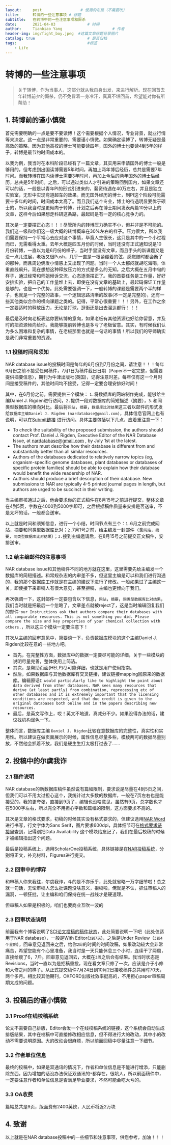 ```yaml
---
layout:     post                 # 使用的布局（不需要改）
title:      转博的一些注意事项 # 标题 
subtitle:   在转博中的一些注意事项和厮杀
date:       2021-04-03              # 时间
author:     Tianbiao Yang                      # 作者
header-img: img/fight_boy.jpeg  #这篇文章标题背景图片
catalog: true                       # 是否归档
tags:                               #标签
    - Life
---
```

# 转博的一些注意事项

> 关于转博，作为当事人，这部分就从我自身出发，来进行解析。现在回首去年转博前夕的厮杀，仍不免冒着一身冷汗，真真不堪回首，希望能对你有所帮助！

## 1. 转博前的谨小慎微
首先需要明确的一点是要不要读博！这个需要根据个人情况，专业背景，就业行情等来决定。这一点是非常重要的，需要谨小慎微。如果确定读博了，转博无疑是最高效的策略，因为其他高校的博士可能要读四年，国外的博士也要读4到5年的样子，转博是最节约时间成本的。

以我为例，我当时在本科阶段已经有了一篇文章，其实用来申请国外的博士一般是够用的，但考虑到出国读博需要5年时间，再加上两年博后经历，总共是需要7年时间。而我转博在国内读博士需要3年时间，再加上今后的两年国外的博士后经历，总共是5年时间。之后，可以通过类似人才引进的策略回到国内，如果文章还可以的话，一般是以青年PI的形式引进来的，薪资待遇在40万左右，并且是独立实验室，无形中实现弯道超车的效果。而无国外经历的博士，到PI这个阶段可能需要十多年的时间，时间成本太高了。而且我们这个专业，博士的待遇明显要优于硕士的，所以我当时是更倾向于转博，计划之后再在博士期间发表两篇10分以上的文章，这样今后如果想走科研这条路，最起码是有一定的核心竞争力的。

其次是一定要摆正心态！！！尽管所内的转博压力确实不小，但并非是不可能的。我们这一级和你们这一级大概的转博概率在30%左右的样子。压力很大，所以我们需要保持一个平常心去应对这个事情，毕竟人生很长，这只是其中的一个小过程而已，无需看得太重。去年大概是四五月份的时候，当时还没有正式通知说是10月份转博，一直以为是6月份的样子，当时手里没有文章，而且手头的新课题又是没一点儿进展，老板又很Push，几乎一直是一根紧绷着的弦，感觉随时都会断了的那种，而且周边俩发小情感上又出现了问题。当时一个人太郁闷就胡吃海喝，体重直线飙升。现在想想这种释放压力的方式是多么的无知。之后大概在五月中旬的样子，通过经常和师姐倾诉交流，心态逐渐摆正了。我的首要任务是工作量，好好安排实验，把自己的工作量堆上去，即使在没有文章的基础上，最起码保证工作量是够的，也是一个优势。此处需要强调一下，一般转博的课题是需要两个半的样子，也就是一个完整的故事，一个逻辑思路清晰的故事(不一定是完整的)，还有一些其他类似合作的横向课题之类的。记得，平常心很重要！！！另外，在工作之余一定要适时的释放压力，无论是打球，逛街还是出去溜达都行！！！

最后是及时向老板表达你要转博的意向，如果老板有其他资源也好给你留意，并及时的把资源倾向给你。我能够提前转博也是多亏了老板留意。其实，有时候我们认为多么困难和复杂的事情，在老板那里也就是一句话的事情！所以我们的导师确实是我们非常重要的资源。


### 1.1 投稿时间和须知
NAR database issue的投稿时间是每年的6月份到7月份之间，请注意！！！每年6月份之前不接受任何稿件，7月1日为稿件截日日期（Paper不一定完整，但需要提供摘要信息），期刊为牛津出版社(英国)，记得注意时差。每年仅有这一个月时间是接受稿件的，其他时间均不接受，记得一定要合理安排好时间！

其中，在6月份之前，需要提供三个模块： `1.`将数据库的网站制作完成，能够给主编Daniel J. Rigden进行访问，`2.`提供一段对数据库的简短描述（摘要），`3.`和同类型数据库的横向对比。最后将`网站`，`摘要`，`数据库比对结果`这三者以邮件的形式发给`数据库主编Daniel J. Rigden (nardatabase@gmail.com)`，具体信息官网上也有说明，可以在[Submit链接](https://academic.oup.com/nar/pages/Ms_Prep_Database) 进行访问。具体主要包括以下几点，应着重注意一下：
	
* To check the suitability of the proposed submission, the authors should contact Prof. Daniel J. Rigden, Executive Editor of the NAR Database Issue, at nardatabase@gmail.com , by July 1st at the latest.
* The authors must describe how their database is different from and substantially better than all similar resources.
* Authors of the databases dedicated to relatively narrow topics (eg, organism-specific genome databases, plant databases or databases of specific protein families) should be able to explain how their database would benefit the wide readership of NAR. 
* Authors should produce a brief description of their database. New submissions to NAR are typically 4-5 printed journal pages in length, but authors are urged to be succinct in their writing.

当主编审核通过之后，他会要求你的正式稿件在8月15号之前进行提交，整体文章在4到5页，字数在4000到5000字即可，之后根据稿件质量来安排是否送审，不是太坏的话，一般都会送审。

以上就是时间和须知信息，进行一个小结，时间节点有三个：`1.`6月之前完成网站，摘要和同类型数据库比对；`2.`7月1号之前，给主编发一封邮件（含`网站`，`摘要`，`同类型数据库比对结果`）；`3.`接到主编邀请后，在8月15号之前提交正文稿件，安排送审。

### 1.2 给主编邮件的注意事项
NAR database issue和其他稿件不同的地方就在这里，这里需要先给主编发一个数据库的简短描述。和常规杂志的内审差不多，但这里主编是可以和我们进行沟通的，我的那个数据库工作就是在主编的建议下进行了修改。一般如果过了主编这一关，即使接下来审稿人有很大意见，甚至拒稿，主编也更倾向于我们。

再次强调一下，这封邮件一定要包含以下信息，`网站`，`摘要`，`同类型数据库比对结果`，我们当时就是把最后一个忽略了，文章差点就被reject了，这是当时编辑回复我们的邮件-`our Instructions ask that authors compare their databases with all comparable resources. This is not something you did. Please compare the size and key properties of your chemical collection with others.`，所以这三个模块一定要注意下！

其次从主编的回审意见中，简要谈一下，负责数据库模块的这个主编Daniel J. Rigden比较在意的一些地方吧。

* 首先，在完整性方面，数据库中的数据一定要尽可能的详细，关于一些模块的说明尽量完善，整体使用上简洁。
* 其次，是帮助页面(HELP)尽可能详细，也就是用户使用指南。
* 然后，如果数据库与其他数据库有交叉链接，建议链接mapping回原来的数据库。编辑原话`I would particularly like to highlight the point about data derived from other databases. NAR sees many resources that derive (at least partly) from combination, reprocessing etc of other databases and it is extremely important that the licensing conditions are respected, and that due credit is given to the original databases both online and in the papers describing new resources.`
* 最后，是英文写作上，哎！英文不地道，真减分不少。如果没得办法的话，建议找机构润色一下。

整体而言，数据库主编 `Daniel J. Rigden`比较在意数据库的完整性，真实性和实用性。所以建议在做页面展示的时候，属性信息尽量多些，模棱两可的数据尽量别放，不然他会抓着不放，我们是硬生生打太极打过去了......

## 2. 投稿中的尔虞我诈
### 2.1 稿件说明
NAR database的新数据库稿件虽然说有篇幅限制，要求说是尽量在4到5页之间，但我们可以不用太过担心这个，我统计过大多数的数据库，一般在7页左右也是能接受的，我的更夸张，直接到9页了，编辑也没啥意见，虽然有9页，总字数也才在5000字左右，所以完全不用担心字数和篇幅的限制，这方面要求不高的。

其次是文章的格式要求，初稿的时候其实没有格式要求的，但建议选用[NAR Word](https://static.primary.prod.gcms.the-infra.com/static/site/nar/document/NAR-word-template.doc?node=26e3c0d5c8107f294d16&version=214529:4bbfe1f4e438252b2e06)进行书写，行文字体为Sans Serif，图片要求600dpi，具体细节可在[格式要求链接](https://academic.oup.com/nar/pages/Ms_Prep_Submission)里查到，记得别把Data Availability
这个模块给忘记了，我们在最后校稿的时候才被编辑指出这个问题。

最后是投稿系统上，选用ScholarOne投稿系统，具体链接是在[NAR投稿系统](https://mc.manuscriptcentral.com/nar)，分别将正文，补充材料，Figures进行提交。


### 2.2 回审中的博弈
和审稿人你来我往，尔虞我诈，斗的是不亦乐乎，此处就省略一万字细节啦！总之就一句话，无论审稿人怎么批课题没啥意义，拒稿啦，俺就是不认，抓住审稿人的漏洞，一顿狂批，让主编和咱们保持在统一战线才是硬道理。

但审稿人如果是积极的，咱们也要商业互吹一波的

### 2.3 回审状态说明
前面我有个博客说明了[SCI论文投稿的稿件状态](https://tianbiao-yang.github.io/2021/01/11/%E6%8A%95%E7%A8%BF%E7%B3%BB%E7%BB%9F%E7%9A%84%E5%90%84%E7%A7%8D%E7%A8%BF%E4%BB%B6%E7%8A%B6%E6%80%81/)，此处简要说明一下吧（此处仅适用于NAR database），一般是With Editor(`3到7天`)，之后是Under Review（`3到4个星期`），回审意见返回来之后，给你`2周`的时间的时间改稿，如果改动较大会非常痛苦，希望您能有个心里准备，我当时是一天只能休息三个小时，连续干了两周，直接给瘦了6，7斤。回审意见返回去，大概在`3周`之后会有结果。我当时状态是Revisions，当时一直以为是拒稿重投，现在看文章只修了一次，应该是介于小修和大修之间的样子。从正式提交稿件7月24日到10月2日接收稿件总共用时70天，两个多月。相比较其他期刊，OXFORD出版社效率挺高的，不用担心paper审稿周期太成的问题。

## 3. 投稿后的谨小慎微
### 3.1 Proof在线校稿系统
论文不需要自己排版，Editor会发一个在线校稿系统的链接，这个系统会自动生成排版结果，其中在校稿中可直接修改相应信息，但不得进行大的改动，其中小的改动不需要说明原因。大的改动会很麻烦，所以前面回稿中尽量注意一下细节。
### 3.2 作者单位信息
最终的校稿中，如果是双通讯的情况下，作者和单位信息是不能进行增添，只能删除东西，因为增加的话没办法保证双通讯的`*`都存在，很坑人，所以前面稿件中，一定要注意作者和单位信息是否满足毕业要求，不然可能会吃大亏的。
### 3.3 OA收费
篇幅总共是9页，版面费有2400英镑，人民币将近2万块

## 4. 致谢
以上就是在NAR database投稿中的一些细节和注意事项，供您参考，加油！！！



